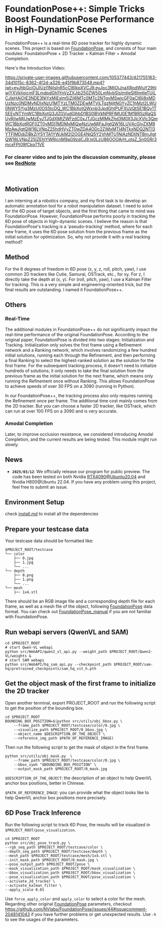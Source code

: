 # FoundationPose++: Simple Tricks Boost FoundationPose Performance in High-Dynamic Scenes

FoundationPose++ is a real-time 6D pose tracker for highly dynamic scenes. 
This project is based on [FoundationPose](https://github.com/NVlabs/FoundationPose), and consists of four main modules: FoundationPose + 2D Tracker + Kalman Filter + Amodal Completion.

Here's the Introduction Video:

https://private-user-images.githubusercontent.com/105377443/421755163-34d1015c-8362-4f2d-a326-e45f9b873549.mp4?jwt=eyJhbGciOiJIUzI1NiIsInR5cCI6IkpXVCJ9.eyJpc3MiOiJnaXRodWIuY29tIiwiYXVkIjoicmF3LmdpdGh1YnVzZXJjb250ZW50LmNvbSIsImtleSI6ImtleTUiLCJleHAiOjE3NDE3NjYxMjEsIm5iZiI6MTc0MTc2NTgyMSwicGF0aCI6Ii8xMDUzNzc0NDMvNDIxNzU1MTYzLTM0ZDEwMTVjLTgzNjItNGYyZC1hMzI2LWU0NWY5Yjg3MzU0OS5tcDQ_WC1BbXotQWxnb3JpdGhtPUFXUzQtSE1BQy1TSEEyNTYmWC1BbXotQ3JlZGVudGlhbD1BS0lBVkNPRFlMU0E1M1BRSzRaQSUyRjIwMjUwMzEyJTJGdXMtZWFzdC0xJTJGczMlMkZhd3M0X3JlcXVlc3QmWC1BbXotRGF0ZT0yMDI1MDMxMlQwNzUwMjFaJlgtQW16LUV4cGlyZXM9MzAwJlgtQW16LVNpZ25hdHVyZT0wZDA4ODc2ZjMxMTI4NTkxNDQ2NTI3YTFlMDdiZjBkZjY5YTA1YWJkM2I2OGE4NjQ5Y2VhMTU1NjAzNDliNTBmJlgtQW16LVNpZ25lZEhlYWRlcnM9aG9zdCJ9.lx0LzU86OOOArH_otsZ_5n0GRr3mcxFPt09fCkq71VE

### For clearer video and to join the discussion community, please see [RedNote](https://www.xiaohongshu.com/discovery/item/67ce169b000000001201e203?source=webshare&xhsshare=pc_web&xsec_token=ABTzV32iwDLsRWKQcjSq_uNKS-7_ZXxHxrXb73L3UGnOI=&xsec_source=pc_share)

<br>

## Motivation

I am interning at a robotics company, and my first task is to develop an automatic annotation tool for a robot manipulation dataset. I need to solve for the 6D pose of target objects, and the first thing that came to mind was FoundationPose. However, FoundationPose performs poorly in tracking the 6D pose of objects in high-dynamic scenes. I believe the reason is that FoundationPose's tracking is a 'pseudo-tracking' method, where for each new frame, it uses the 6D pose solution from the previous frame as the initial solution for optimization. So, why not provide it with a real tracking method?

## Method
For the 6 degrees of freedom in 6D pose (x, y, z, roll, pitch, yaw), I use common 2D trackers like Cutie, Samurai, OSTrack, etc., for xy. For z, I directly take the depth at (x, y). For (roll, pitch, yaw), I use a Kalman Filter for tracking. This is a very simple and engineering-oriented trick, but the final results are outstanding. I named it FoundationPose++.

## Others
### Real-Time
The additional modules in FoundationPose++ do not significantly impact the real-time performance of the original FoundationPose. According to the original paper, FoundationPose is divided into two stages: Initialization and Tracking. Initialization only solves the first frame using a Refinement network and a Ranking network, which involves randomizing a few hundred initial solutions, running each through the Refinement, and then performing a final Ranking to select the highest-ranked solution as the solution for the first frame. For the subsequent tracking process, it doesn't need to initialize hundreds of solutions; it only needs to take the final solution from the previous frame as the initial solution for the next frame, which means only running the Refinement once without Ranking. This allows FoundationPose to achieve speeds of over 30 FPS on a 3090 (running in Python).

In our FoundationPose++, the tracking process also only requires running the Refinement once per frame. The additional time cost mainly comes from the 2D tracker. But you can choose a faster 2D tracker, like OSTrack, which can run at over 100 FPS on a 3090 and is very accurate.

### Amodal Completion
Later, to improve occlusion resistance, we considered introducing Amodal Completion, and the current results are being tested. This module might run slowly.

## News
- **`2025/03/12`**: We officially release our program for public preview. The code has been tested on both Nvidia RTX4090@Ubuntu20.04 and Nvidia H800@Ubuntu 22.04. If you have any problem using this project, feel free to submit an issue.

## Environment Setup
check [install.md](./Install.md) to install all the dependencies

## Prepare your testcase data
Your testcase data should be formatted like:
```
$PROJECT_ROOT/testcase
└── color
    ├── 0.jpg
    ├── 1.jpg
    └── ...
└── depth
    ├── 0.png
    ├── 1.png
    └── ...
└── mesh
    ├── 1x4.stl
```
There should be an RGB image file and a corresponding depth file for each frame, as well as a mesh file of the object, following [FoundationPose](https://github.com/NVlabs/FoundationPose) data format. You can check out [FoundationPose_manual](https://github.com/030422Lee/FoundationPose_manual) if you are not familiar with FoundationPose.

## Run webapi servers (QwenVL and SAM)
```
cd $PROJECT_ROOT
# start Qwen-VL webapi
python src/WebAPI/qwen2_vl_api.py --weight_path $PROJECT_ROOT/Qwen2-VL/weights &
# start SAM webapi
python src/WebAPI/hq_sam_api.py --checkpoint_path $PROJECT_ROOT/sam-hq/pretrained_checkpoints/sam_hq_vit_h.pth
```
## Get the object mask of the first frame to initialize the 2D tracker
Open another terminal, export PROJECT_ROOT and run the following script to get the position of the bounding box.
```
cd $PROJECT_ROOT
BOUNDING_BOX_POSITION=$(python src/utils/obj_bbox.py \
    --frame_path $PROJECT_ROOT/testcase/color/0.jpg \
    --visualize_path $PROJECT_ROOT/0_bbox.jpg \
    --object_name $DESCRIPTION_OF_THE_OBJECT \
    --reference_img_path $PATH_OF_REFERENCE_IMAGE)
```

Then run the following script to get the mask of object in the first frame.
```
python src/utils/obj_mask.py  \
    --frame_path $PROJECT_ROOT/testcase/color/0.jpg \
    --bbox_xywh "$BOUNDING_BOX_POSITION" \
    --output_mask_path $PROJECT_ROOT/0_mask.jpg
```

`$DESCRIPTION_OF_THE_OBJECT`: the description of an object to help QwenVL anchor box positions, better in Chinese.

`$PATH_OF_REFERENCE_IMAGE`: you can provide what the object looks like to help QwenVL anchor box positions more precisely.

## 6D Pose Track Inference
Run the following script to track 6D Pose, the results will be visualized in `$PROJECT_ROOT/pose_visualization`.
```
cd $PROJECT_ROOT
python src/obj_pose_track.py \
--rgb_seq_path $PROJECT_ROOT/testcase/color \
--depth_seq_path $PROJECT_ROOT/testcase/depth \
--mesh_path $PROJECT_ROOT/testcase/mesh/1x4.stl \
--init_mask_path $PROJECT_ROOT/0_mask.jpg \
--pose_output_path $PROJECT_ROOT/pose \
--mask_visualization_path $PROJECT_ROOT/mask_visualization \
--bbox_visualization_path $PROJECT_ROOT/bbox_visualization \
--pose_visualization_path $PROJECT_ROOT/pose_visualization \
--activate_2d_tracker \
--activate_kalman_filter \
--apply_scale 0.01
```

Use `force_apply_color` and `apply_color` to select a color for the mesh. Regarding other original [FoundationPose](https://github.com/030422Lee/FoundationPose_manual) parameters, checkout https://github.com/NVlabs/FoundationPose/issues/44#issuecomment-2048141043 if you have further problems or get unexpected results. Use `-h` to see the usages of the parameters. 